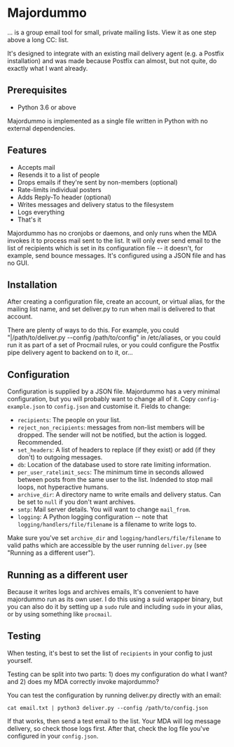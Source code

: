 Majordummo
==========
... is a group email tool for small, private mailing lists. View it as one step above a long CC: list.

It's designed to integrate with an existing mail delivery agent (e.g. a Postfix installation) and was made because
Postfix can almost, but not quite, do exactly what I want already.

Prerequisites
-------------
 * Python 3.6 or above

Majordummo is implemented as a single file written in Python with no external dependencies.

Features
--------
 * Accepts mail
 * Resends it to a list of people
 * Drops emails if they're sent by non-members (optional)
 * Rate-limits individual posters
 * Adds Reply-To header (optional)
 * Writes messages and delivery status to the filesystem
 * Logs everything
 * That's it

Majordummo has no cronjobs or daemons, and only runs when the MDA invokes it to process mail sent to the list. It will
only ever send email to the list of recipients which is set in its configuration file -- it doesn't, for example, send
bounce messages. It's configured using a JSON file and has no GUI.

Installation
------------
After creating a configuration file, create an account, or virtual alias, for the mailing list name, and set deliver.py
to run when mail is delivered to that account.

There are plenty of ways to do this. For example, you could "|/path/to/deliver.py --config /path/to/config" in
/etc/aliases, or you could run it as part of a set of Procmail rules, or you could configure the Postfix pipe delivery
agent to backend on to it, or...

Configuration
-------------
Configuration is supplied by a JSON file. Majordummo has a very minimal configuration, but you will probably want to
change all of it. Copy `config-example.json` to `config.json` and customise it. Fields to change:

 * `recipients`: The people on your list.
 * `reject_non_recipients`: messages from non-list members will be dropped. The sender will not be notified, but the
   action is logged. Recommended.
 * `set_headers`: A list of headers to replace (if they exist) or add (if they don't) to outgoing messages.
 * `db`: Location of the database used to store rate limiting information.
 * `per_user_ratelimit_secs`: The minimum time in seconds allowed between posts from the same user to the list. Indended
   to stop mail loops, not hyperactive humans.
 * `archive_dir`: A directory name to write emails and delivery status. Can be set to `null` if you don't want archives.
 * `smtp`: Mail server details. You will want to change `mail_from`.
 * `logging`: A Python logging configuration -- note that `logging/handlers/file/filename` is a filename to write logs
   to.

Make sure you've set `archive_dir` and `logging/handlers/file/filename` to valid paths which are accessible by the user
running `deliver.py` (see "Running as a different user").

Running as a different user
----------------------------
Because it writes logs and archives emails, It's convenient to have majordummo run as its own user. I do this using a
suid wrapper binary, but you can also do it by setting up a `sudo` rule and including `sudo` in your alias, or by using
something like `procmail`.

Testing
-------
When testing, it's best to set the list of `recipients` in your config to just yourself.

Testing can be split into two parts: 1) does my configuration do what I want? and 2) does my MDA correctly invoke
majordummo?

You can test the configuration by running deliver.py directly with an email:

    cat email.txt | python3 deliver.py --config /path/to/config.json

If that works, then send a test email to the list. Your MDA will log message delivery, so check those logs first. After
that, check the log file you've configured in your `config.json`.

